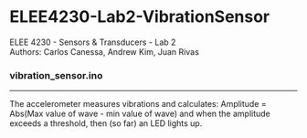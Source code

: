 # ELEE4230-Lab2-VibrationSensor
ELEE 4230 - Sensors &amp; Transducers - Lab 2 <br>
Authors: Carlos Canessa, Andrew Kim, Juan Rivas
### vibration_sensor.ino
---
The accelerometer measures vibrations and calculates: Amplitude = Abs(Max value of wave - min value of wave) and when
the amplitude exceeds a threshold, then (so far) an LED lights up.
